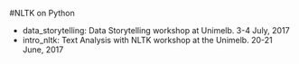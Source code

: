 #NLTK on Python

- data_storytelling: Data Storytelling workshop at Unimelb. 3-4 July, 2017
- intro_nltk: Text Analysis with NLTK workshop at the Unimelb.
  20-21 June, 2017
 
